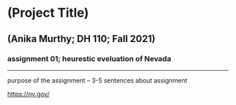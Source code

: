 # (Project Title)
## (Anika Murthy; DH 110; Fall 2021)

### assignment 01; heurestic eveluation of Nevada

---

purpose of the assignment – 3-5 sentences about assignment

https://nv.gov/
